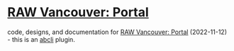 # [RAW Vancouver: Portal](https://rawartists.com/vancouver)

code, designs, and documentation for [RAW Vancouver: Portal](https://rawartists.com/vancouver) (2022-11-12) - this is an [abcli](https://github.com/kamangir/awesome-bash-cli) plugin.

